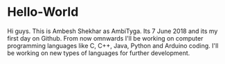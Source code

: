 # Hello-World
Hi guys. This is Ambesh Shekhar as AmbiTyga. Its 7 June 2018 and its my first day on Github.
From now omnwards I'll be working on computer programming languages like C, C++, Java, Python and Arduino coding.
I'll be working on new types of languages for further development.
